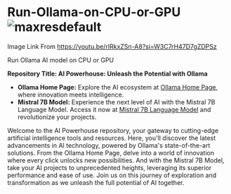 # Run-Ollama-on-CPU-or-GPU![maxresdefault](https://github.com/Mreeb/Run-Ollama-on-CPU-or-GPU/assets/103059817/e43f74c1-58f2-41f6-80b5-74001ca1e5fd)

Image Link From https://youtu.be/rIRkxZSn-A8?si=W3C7rH47D7gZDPSz

Run Ollama AI model on CPU or GPU


**Repository Title: AI Powerhouse: Unleash the Potential with Ollama**

- **Ollama Home Page:** Explore the AI ecosystem at [Ollama Home Page](https://ollama.ai/), where innovation meets intelligence.
- **Mistral 7B Model:** Experience the next level of AI with the Mistral 7B Language Model. Access it now at [Mistral 7B Language Model](https://ollama.ai/library/mistral) and revolutionize your projects.

Welcome to the AI Powerhouse repository, your gateway to cutting-edge artificial intelligence tools and resources. Here, you'll discover the latest advancements in AI technology, powered by Ollama's state-of-the-art solutions. From the Ollama Home Page, delve into a world of innovation where every click unlocks new possibilities. And with the Mistral 7B Model, take your AI projects to unprecedented heights, leveraging its superior performance and ease of use. Join us on this journey of exploration and transformation as we unleash the full potential of AI together.
